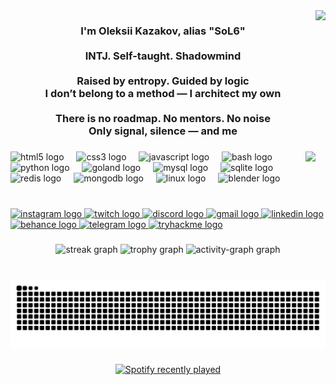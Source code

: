 <img align="right" height="230" src="https://animerants.net/wp-content/uploads/2023/01/serial-experiments-lain-dissociation-02.gif?w=500"  />

###

<h3 align="center"> I'm Oleksii Kazakov, alias "SoL6"<br><br> INTJ. Self-taught. Shadowmind<br><br> Raised by entropy. Guided by logic<br> I don’t belong to a method — I architect my own<br><br> There is no roadmap. No mentors. No noise<br> Only signal, silence — and me</h2>

###

<img align="right" src="https://visitor-badge.laobi.icu/badge?page_id=Ascended1337.Ascended1337&left_color=darkslategray&right_color=cadetblue"  />

###

<div align="left">
  <img src="https://cdn.jsdelivr.net/gh/devicons/devicon/icons/html5/html5-original.svg" height="30" alt="html5 logo"  />
  <img width="12" />
  <img src="https://cdn.jsdelivr.net/gh/devicons/devicon/icons/css3/css3-original.svg" height="30" alt="css3 logo"  />
  <img width="12" />
  <img src="https://cdn.jsdelivr.net/gh/devicons/devicon/icons/javascript/javascript-original.svg" height="30" alt="javascript logo"  />
  <img width="12" />
  <img src="https://cdn.jsdelivr.net/gh/devicons/devicon/icons/bash/bash-original.svg" height="30" alt="bash logo"  />
  <img width="12" />
  <img src="https://cdn.jsdelivr.net/gh/devicons/devicon/icons/python/python-original.svg" height="30" alt="python logo"  />
  <img width="12" />
  <img src="https://cdn.jsdelivr.net/gh/devicons/devicon/icons/goland/goland-original.svg" height="30" alt="goland logo"  />
  <img width="12" />
  <img src="https://cdn.jsdelivr.net/gh/devicons/devicon/icons/mysql/mysql-original.svg" height="30" alt="mysql logo"  />
  <img width="12" />
  <img src="https://cdn.jsdelivr.net/gh/devicons/devicon/icons/sqlite/sqlite-original.svg" height="30" alt="sqlite logo"  />
  <img width="12" />
  <img src="https://cdn.jsdelivr.net/gh/devicons/devicon/icons/redis/redis-original.svg" height="30" alt="redis logo"  />
  <img width="12" />
  <img src="https://cdn.jsdelivr.net/gh/devicons/devicon/icons/mongodb/mongodb-original.svg" height="30" alt="mongodb logo"  />
  <img width="12" />
  <img src="https://cdn.jsdelivr.net/gh/devicons/devicon/icons/linux/linux-original.svg" height="30" alt="linux logo"  />
  <img width="12" />
  <img src="https://skillicons.dev/icons?i=blender" height="30" alt="blender logo"  />
</div>

###

<br clear="both">

<div align="left">
  <a href="https://www.instagram.com/ssol666" target="_blank">
    <img src="https://img.shields.io/static/v1?message=Instagram&logo=instagram&label=&color=E4405F&logoColor=white&labelColor=&style=for-the-badge" height="35" alt="instagram logo"  />
  </a>
  <a href="https://www.twitch.tv/ascended1337" target="_blank">
    <img src="https://img.shields.io/static/v1?message=Twitch&logo=twitch&label=&color=9146FF&logoColor=white&labelColor=&style=for-the-badge" height="35" alt="twitch logo"  />
  </a>
  <a href="sol6" target="_blank">
    <img src="https://img.shields.io/static/v1?message=Discord&logo=discord&label=&color=7289DA&logoColor=white&labelColor=&style=for-the-badge" height="35" alt="discord logo"  />
  </a>
  <a href="freelancework1337@gmail.com" target="_blank">
    <img src="https://img.shields.io/static/v1?message=Gmail&logo=gmail&label=&color=D14836&logoColor=white&labelColor=&style=for-the-badge" height="35" alt="gmail logo"  />
  </a>
  <a href="https://www.linkedin.com/in/sol6/" target="_blank">
    <img src="https://img.shields.io/static/v1?message=LinkedIn&logo=linkedin&label=&color=0077B5&logoColor=white&labelColor=&style=for-the-badge" height="35" alt="linkedin logo"  />
  </a>
  <a href="https://www.behance.net/SoL6" target="_blank">
    <img src="https://img.shields.io/static/v1?message=Behance&logo=behance&label=&color=1769ff&logoColor=white&labelColor=&style=for-the-badge" height="35" alt="behance logo"  />
  </a>
  <a href="https://t.me/S00L6" target="_blank">
    <img src="https://img.shields.io/static/v1?message=Telegram&logo=telegram&label=&color=2CA5E0&logoColor=white&labelColor=&style=for-the-badge" height="35" alt="telegram logo"  />
  </a>
  <a href="https://tryhackme.com/p/freelancework133" target="_blank">
    <img src="https://img.shields.io/static/v1?message=TryHackMe&logo=tryhackme&label=&color=88cc14&logoColor=white&labelColor=&style=for-the-badge" height="35" alt="tryhackme logo"  />
  </a>
</div>

###

<div align="center">
  <img src="https://streak-stats.demolab.com?user=Ascended1337&locale=en&mode=daily&theme=dracula&hide_border=true&border_radius=55&date_format=j/n%5B/Y%5D" height="100" alt="streak graph"  />
  <img src="https://github-profile-trophy.vercel.app?username=Ascended1337&theme=dracula&column=4&row=2&margin-w=25&margin-h=25&no-bg=true&no-frame=true" height="500" alt="trophy graph"  />
  <img src="https://github-readme-activity-graph.vercel.app/graph?username=Ascended1337&theme=redical&radius=100&area=true&hide_border=true&hide_title=false&custom_title=Contribution%20Graph" height="500" alt="activity-graph graph"  />
</div>

###

<br clear="both">

<img src="https://raw.githubusercontent.com/Ascended1337/Ascended1337/output/snake.svg" alt="Snake animation" />

###

<div align="center">
  <a href="https://open.spotify.com/user/lzjb1bk8c0d56g2iybvljkrn9">
    <img src="https://spotify-recently-played-readme.vercel.app/api?user=lzjb1bk8c0d56g2iybvljkrn9&count=3&unique=false" alt="Spotify recently played"  />
  </a>
</div>

###
